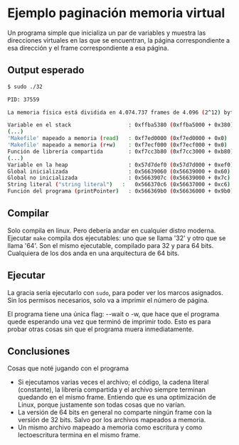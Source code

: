 # Ejemplo paginación memoria virtual
Un programa simple que inicializa un par de variables y muestra las direcciones virtuales en las que se encuentran, la página correspondiente a esa dirección y el frame correspondiente a esa página.

## Output esperado
```sh
$ sudo ./32

PID: 37559

La memoria física está dividida en 4.074.737 frames de 4.096 (2^12) bytes cada uno.

Variable en el stack                  :	0xffba5380 (0xffba5000 + 0x380)		página 1.047.461  ->  frame 3.573.838 (0x36884e)
(...)
'Makefile' mapeado a memoria (read)   :	0xf7ed0000 (0xf7ed0000 + 0x0)		página 1.015.504  ->  frame 3.950.442 (0x3c476a)
'Makefile' mapeado a memoria (r+w)    :	0xf7ecf000 (0xf7ecf000 + 0x0)		página 1.015.503  ->  frame 3.950.442 (0x3c476a)
Función de librería compartida        :	0xf7cc3b80 (0xf7cc3000 + 0xb80)		página 1.014.979  ->  frame 1.690.976 (0x19cd60)
(...)
Variable en la heap                   :	0x57d7def0 (0x57d7d000 + 0xef0)		página 359.805  ->  frame 2.030.913 (0x1efd41)
Global inicializada                   :	0x56639060 (0x56639000 + 0x60)		página 353.849  ->  frame 2.549.306 (0x26e63a)
Global no inicializada                :	0x5663907c (0x56639000 + 0x7c)		página 353.849  ->  frame 2.549.306 (0x26e63a)
String literal ("string literal")   :	0x566370c6 (0x56637000 + 0xc6)		página 353.847  ->  frame 2.663.070 (0x28a29e)
Función del programa (printPointer)   :	0x566369b0 (0x56636000 + 0x9b0)		página 353.846  ->  frame 3.184.429 (0x30972d)
```

## Compilar
Solo compila en linux. Pero debería andar en cualquier distro moderna. Ejecutar `make` compila dos ejecutables: uno que se llama '32' y otro que se llama '64'. Son el mismo ejecutable, compilado para 32 y para 64 bits. Cualquiera de los dos anda en una arquitectura de 64 bits.

## Ejecutar
La gracia sería ejecutarlo con `sudo`, para poder ver los marcos asignados. Sin los permisos necesarios, solo va a imprimir el número de página. 

El programa tiene una única flag: --wait o -w, que hace que el programa quede esperando una vez que terminó de imprimir todo. Esto es para probar otras cosas sin que el programa muera inmediatamente.

## Conclusiones
Cosas que noté jugando con el programa

- Si ejecutamos varias veces el archivo; el código, la cadena literal (constante), la librería compartida y el archivo siempre terminan quedando en el mismo frame. Entiendo que es una optimización de Linux, porque justamente son todas cosas que no varían.
- La versión de 64 bits en general no comparte ningún frame con la versión de 32 bits. Salvo por los archivos mapeados a memoria.
- Un mismo archivo mapeado a memoria como escritura y como lectoescritura termina en el mismo frame.
